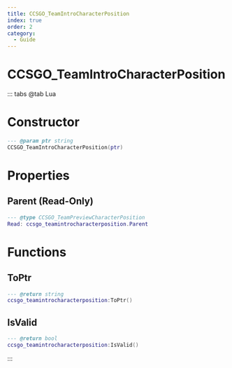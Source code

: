 ```yaml
---
title: CCSGO_TeamIntroCharacterPosition
index: true
order: 2
category:
  - Guide
---
```


# CCSGO_TeamIntroCharacterPosition

::: tabs
@tab Lua
# Constructor
```lua
--- @param ptr string
CCSGO_TeamIntroCharacterPosition(ptr)
```
# Properties
## Parent (Read-Only)
```lua
--- @type CCSGO_TeamPreviewCharacterPosition
Read: ccsgo_teamintrocharacterposition.Parent
```
# Functions
## ToPtr
```lua
--- @return string
ccsgo_teamintrocharacterposition:ToPtr()
```
## IsValid
```lua
--- @return bool
ccsgo_teamintrocharacterposition:IsValid()
```

:::